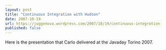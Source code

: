 ```yaml
---
layout: post
title: "Continuous Integration with Hudson"
date: 2007-10-19
url: https://juggenova.wordpress.com/2007/10/19/continuous-integration-with-hudson/
published: false 
---
```


Here is the presentation that Carlo delivered at the Javaday Torino 2007. 
